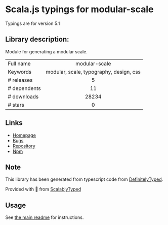 
# Scala.js typings for modular-scale

Typings are for version 5.1

## Library description:
Module for generating a modular scale.

|                    |                 |
| ------------------ | :-------------: |
| Full name          | modular-scale |
| Keywords           | modular, scale, typography, design, css |
| # releases         | 5 |
| # dependents       | 11 |
| # downloads        | 28234 |
| # stars            | 0 |

## Links
- [Homepage](https://github.com/kristoferjoseph/modular-scale)
- [Bugs](https://github.com/kristoferjoseph/modular-scale/issues)
- [Repository](https://github.com/kristoferjoseph/modular-scale)
- [Npm](https://www.npmjs.com/package/modular-scale)
    


## Note
This library has been generated from typescript code from [DefinitelyTyped](https://definitelytyped.org).

Provided with :purple_heart: from [ScalablyTyped](https://github.com/oyvindberg/ScalablyTyped)

## Usage
See [the main readme](../../readme.md) for instructions.


